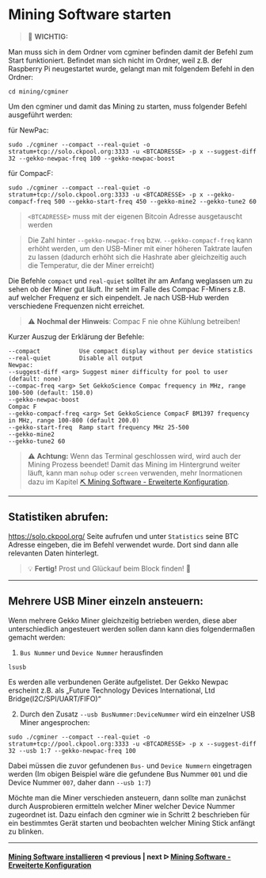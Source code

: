 # Mining Software starten

> :memo: **WICHTIG:**

Man muss sich in dem Ordner vom cgminer befinden damit der Befehl zum Start funktioniert. Befindet man sich nicht im Ordner, weil z.B. der Raspberry Pi neugestartet wurde, gelangt man mit folgendem Befehl in den Ordner:

```shell
cd mining/cgminer
```

Um den cgminer und damit das Mining zu starten, muss folgender Befehl ausgeführt werden:

für NewPac:

```shell
sudo ./cgminer --compact --real-quiet -o stratum+tcp://solo.ckpool.org:3333 -u <BTCADRESSE> -p x --suggest-diff 32 --gekko-newpac-freq 100 --gekko-newpac-boost
```

für CompacF:

```shell
sudo ./cgminer --compact --real-quiet -o stratum+tcp://solo.ckpool.org:3333 -u <BTCADRESSE> -p x --gekko-compacf-freq 500 --gekko-start-freq 450 --gekko-mine2 --gekko-tune2 60
```

> `<BTCADRESSE>` muss mit der eigenen Bitcoin Adresse ausgetauscht werden

> Die Zahl hinter `--gekko-newpac-freq` bzw. `--gekko-compacf-freq` kann erhöht werden, um den USB-Miner mit einer höheren Taktrate laufen zu lassen (dadurch erhöht sich die Hashrate aber gleichzeitig auch die Temperatur, die der Miner erreicht)

Die Befehle `compact` und `real-quiet` solltet ihr am Anfang weglassen um zu sehen ob der Miner gut läuft. Ihr seht im Falle des Compac F-Miners z.B. auf welcher Frequenz er sich einpendelt. Je nach USB-Hub werden verschiedene Frequenzen nicht erreichet. 

> :warning: **Nochmal der Hinweis**: Compac F nie ohne Kühlung betreiben!

Kurzer Auszug der Erklärung der Befehle:

```shell
--compact           Use compact display without per device statistics
--real-quiet        Disable all output
Newpac:
--suggest-diff <arg> Suggest miner difficulty for pool to user (default: none)
--compac-freq <arg> Set GekkoScience Compac frequency in MHz, range 100-500 (default: 150.0)
--gekko-newpac-boost
Compac F
--gekko-compacf-freq <arg> Set GekkoScience CompacF BM1397 frequency in MHz, range 100-800 (default 200.0)
--gekko-start-freq  Ramp start frequency MHz 25-500 
--gekko-mine2 
--gekko-tune2 60
```

> :warning: **Achtung:** Wenn das Terminal geschlossen wird, wird auch der Mining Prozess beendet!
> Damit das Mining im Hintergrund weiter läuft, kann man `nohup` oder `screen` verwenden, mehr Inormationen dazu im Kapitel [⛏ Mining Software - Erweiterte Konfiguration](EnhancedConfiguration.md).

<!--
```shell
nohup <COMMAND> &
```

Um zu überprüfen, ob der Mining Prozess läuft, kann folgender Befehl ausgeführt werden:

```shell
cat nohup.out
```

Es wird ein Standbild von dem Prozess gezeigt.
Der USB-Miner blinkt mit einer weißen LED, wenn das Mining aktiv ist. Dadurch kann unkompliziert und visuell überprüft werden, ob das Mining läuft.

Die aktiven Prozesse des Raspberry Pis können mit diesem Befehl angezeigt werden:

```shell
top
```

Um die Prozess Übersicht zu beenden einfach die `Q`-Taste drücken.

Damit der cgminer beendet werden kann muss folgender Befehl ausgeführt werden:

```shell
sudo kill 1234
```

Anstelle von `1234` muss die Prozess-Nummer vom cgminer eingefügt werden (Diese steht links in der Prozess Übersicht).

Wenn man den Befehl für den cgminer im Hintergrund mehrmals gestartet hat, läuft der cgminer mehrfach im Hintergrund. Es ist dann zu empfehlen die Prozesse zu beenden damit nur einer aktiv ist.
-->
---

## Statistiken abrufen:

https://solo.ckpool.org/
Seite aufrufen und unter `Statistics` seine BTC Adresse eingeben, die im Befehl verwendet wurde. Dort sind dann alle relevanten Daten hinterlegt.

> :bulb: **Fertig!** Prost und Glückauf beim Block finden! 👷

---

## Mehrere USB Miner einzeln ansteuern:

Wenn mehrere Gekko Miner gleichzeitig betrieben werden, diese aber unterschiedlich angesteuert werden sollen dann kann dies folgendermaßen gemacht werden:

1. `Bus Nummer` und `Device Nummer` herausfinden

```shell
lsusb
```

Es werden alle verbundenen Geräte aufgelistet. Der Gekko Newpac erscheint z.B. als „Future Technology Devices International, Ltd Bridge(I2C/SPI/UART/FIFO)“

2. Durch den Zusatz `--usb BusNummer:DeviceNummer` wird ein einzelner USB Miner angesprochen:

```shell
sudo ./cgminer --compact --real-quiet -o stratum+tcp://pool.ckpool.org:3333 -u <BTCADRESSE> -p x --suggest-diff 32 --usb 1:7 --gekko-newpac-freq 100
```

Dabei müssen die zuvor gefundenen `Bus-` und `Device Nummern` eingetragen werden (Im obigen Beispiel wäre die gefundene Bus Nummer `001` und die Device Nummer `007`, daher dann `--usb 1:7`)

Möchte man die Miner verschieden ansteuern, dann sollte man zunächst durch Ausprobieren ermitteln welcher Miner welcher Device Nummer zugeordnet ist. Dazu einfach den cgminer wie in Schritt 2 beschrieben für ein bestimmtes Gerät starten und beobachten welcher Mining Stick anfängt zu blinken.

---

####  [Mining Software installieren](/install_miner.md)  ᐊ  previous | next  ᐅ  [Mining Software - Erweiterte Konfiguration](EnhancedConfiguration.md)
